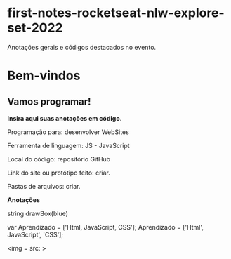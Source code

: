 # first-notes-rocketseat-nlw-explore-set-2022
Anotações gerais e códigos destacados no evento. 

<html>  <pt-br>

<title> First Notes Rocketseat </title>

<head> 

<style>

<font-family: Arial font-size: 12px color: blue>

</style>

<h1> Bem-vindos </h1> 
<h2> Vamos programar! </h2>
<p> <strong> Insira aqui suas anotações em código. </strong> </p>
</head> 

<body>

<p> Programação para: desenvolver WebSites </p>
<p> Ferramenta de linguagem: JS - JavaScript </p>
<p> Local do código: repositório GitHub </p>
<p> Link do site ou protótipo feito: criar. </p>
<p> Pastas de arquivos: criar.

<strong> Anotações </strong> 

string
drawBox(blue)

<array> var Aprendizado = ['Html, JavaScript, CSS']; </var>
Aprendizado = ['Html', JavaScript', 'CSS']; </var> </array>

<img = src: >

</body>

</html>






